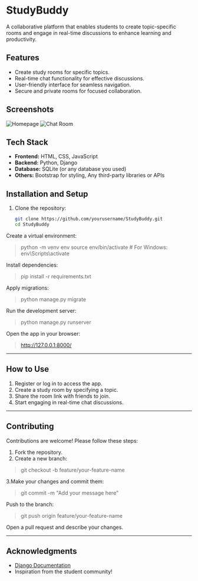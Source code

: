 # StudyBuddy
A collaborative platform that enables students to create topic-specific rooms and engage in real-time discussions to enhance learning and productivity.
## Features
- Create study rooms for specific topics.
- Real-time chat functionality for effective discussions.
- User-friendly interface for seamless navigation.
- Secure and private rooms for focused collaboration.
## Screenshots
![Homepage](https://imgur.com/a/7GZh5ve)
![Chat Room]((https://imgur.com/a/7GZh5ve))
## Tech Stack
- **Frontend:** HTML, CSS, JavaScript
- **Backend:** Python, Django
- **Database:** SQLite (or any database you used)
- **Others:** Bootstrap for styling, Any third-party libraries or APIs

## Installation and Setup

1. Clone the repository:
   ```bash
   git clone https://github.com/yourusername/StudyBuddy.git
   cd StudyBuddy
   
Create a virtual environment:
>python -m venv env
source env/bin/activate  # For Windows: env\Scripts\activate

Install dependencies:
>pip install -r requirements.txt

Apply migrations:
>python manage.py migrate

Run the development server:
> python manage.py runserver

Open the app in your browser:
> http://127.0.0.1:8000/


---

## How to Use
1. Register or log in to access the app.
2. Create a study room by specifying a topic.
3. Share the room link with friends to join.
4. Start engaging in real-time chat discussions.


---

## Contributing
Contributions are welcome! Please follow these steps:

1. Fork the repository.
2. Create a new branch:
>git checkout -b feature/your-feature-name

3.Make your changes and commit them:
>git commit -m "Add your message here"

Push to the branch:
>git push origin feature/your-feature-name

Open a pull request and describe your changes.

---
## Acknowledgments
- [Django Documentation](https://docs.djangoproject.com/)
- Inspiration from the student community!
